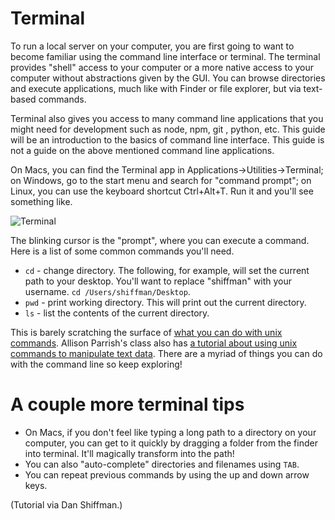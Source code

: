 # Terminal

To run a local server on your computer, you are first going to want to become familiar using the command line interface or terminal. The terminal provides "shell" access to your computer or a more native access to your computer without abstractions given by the GUI. You can browse directories and execute applications, much like with Finder or file explorer, but via text-based commands.

Terminal also gives you access to many command line applications that you might need for development such as node, npm, git , python, etc. This guide will be an introduction to the basics of command line interface. This guide is not a guide on the above mentioned command line applications.

On Macs, you can find the Terminal app in Applications->Utilities->Terminal; on Windows, go to the start menu and search for "command prompt"; on Linux, you can use the keyboard shortcut Ctrl+Alt+T. Run it and you'll see something like.

![Terminal](https://raw.githubusercontent.com/wiki/lmccart/itp-creative-js/images/terminal.png)

The blinking cursor is the "prompt", where you can execute a command.  Here is a list of some common commands you'll need.

* `cd` - change directory.  The following, for example, will set the current path to your desktop.  You'll want to replace "shiffman" with your username.  `cd /Users/shiffman/Desktop`.
* `pwd` - print working directory.  This will print out the current directory.
* `ls` - list the contents of the current directory.

This is barely scratching the surface of [what you can do with unix commands](http://mally.stanford.edu/~sr/computing/basic-unix.html).  Allison Parrish's class also has [a tutorial about using unix commands to manipulate text data](http://www.decontextualize.com/teaching/rwet/introduction-and-unix-tutorial/). There are a myriad of things you can do with the command line so keep exploring! 

# A couple more terminal tips

* On Macs, if you don't feel like typing a long path to a directory on your computer, you can get to it quickly by dragging a folder from the finder into terminal.  It'll magically transform into the path!
* You can also "auto-complete" directories and filenames using `TAB`.
* You can repeat previous commands by using the up and down arrow keys.




(Tutorial via Dan Shiffman.)
